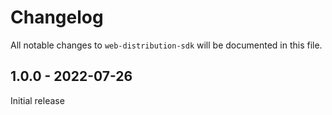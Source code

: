 # Changelog

All notable changes to `web-distribution-sdk` will be documented in this file.

## 1.0.0 - 2022-07-26

Initial release
